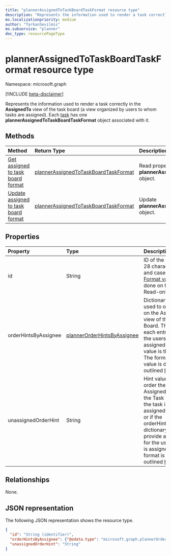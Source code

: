 ```yaml
---
title: "plannerAssignedToTaskBoardTaskFormat resource type"
description: "Represents the information used to render a task correctly in the AssignedTo view of the Task Board (a view organized by users to whom tasks are assigned)."
ms.localizationpriority: medium
author: "TarkanSevilmis"
ms.subservice: "planner"
doc_type: resourcePageType
---
```


# plannerAssignedToTaskBoardTaskFormat resource type

Namespace: microsoft.graph

[!INCLUDE [beta-disclaimer](../../includes/beta-disclaimer.md)]

Represents the information used to render a task correctly in the **AssignedTo** view of the task board (a view organized by users to whom tasks are assigned). Each [task](plannertask.md) has one **plannerAssignedToTaskBoardTaskFormat** object associated with it.


## Methods

| Method		   | Return Type	|Description|
|:---------------|:--------|:----------|
|[Get assigned to task board format](../api/plannerassignedtotaskboardtaskformat-get.md) | [plannerAssignedToTaskBoardTaskFormat](plannerassignedtotaskboardtaskformat.md) |Read properties and relationships of **plannerAssignedToTaskBoardTaskFormat** object.|
|[Update assigned to task board format](../api/plannerassignedtotaskboardtaskformat-update.md) | [plannerAssignedToTaskBoardTaskFormat](plannerassignedtotaskboardtaskformat.md)	|Update **plannerAssignedToTaskBoardTaskFormat** object. |

## Properties
| Property	   | Type	|Description|
|:---------------|:--------|:----------|
|id|String| ID of the resource. It's 28 characters long and case-sensitive. [Format validation](tasks-identifiers-disclaimer.md) is done on the service. Read-only.|
|orderHintsByAssignee|[plannerOrderHintsByAssignee](plannerorderhintsbyassignee.md)|Dictionary of hints used to order tasks on the AssignedTo view of the Task Board. The key of each entry is one of the users the task is assigned to and the value is the order hint. The format of each value is defined as outlined [here](planner-order-hint-format.md).|
|unassignedOrderHint|String|Hint value used to order the task on the AssignedTo view of the Task Board when the task isn't assigned to anyone, or if the orderHintsByAssignee dictionary doesn't provide an order hint for the user the task is assigned to. The format is defined as outlined [here](planner-order-hint-format.md).|

## Relationships
None.

## JSON representation
The following JSON representation shows the resource type.

<!-- {
  "blockType": "resource",
  "optionalProperties": [

  ],
  "@odata.type": "microsoft.graph.plannerAssignedToTaskBoardTaskFormat"
}-->

```json
{
  "id": "String (identifier)",
  "orderHintsByAssignee": {"@odata.type": "microsoft.graph.plannerOrderHintsByAssignee"},
  "unassignedOrderHint": "String"
}
```

<!-- uuid: 8fcb5dbc-d5aa-4681-8e31-b001d5168d79
2015-10-25 14:57:30 UTC -->
<!--
{
  "type": "#page.annotation",
  "description": "plannerAssignedToTaskBoardTaskFormat resource",
  "keywords": "",
  "section": "documentation",
  "tocPath": "",
  "suppressions": []
}
-->


